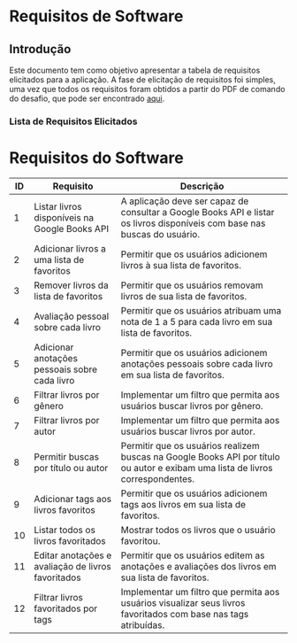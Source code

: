 # Requisitos de Software

## Introdução

Este documento tem como objetivo apresentar a tabela de requisitos elicitados para a aplicação. A fase de elicitação de requisitos foi simples, uma vez que todos os requisitos foram obtidos a partir do PDF de comando do desafio, que pode ser encontrado [aqui](/../desafio-cblab/docs/Desafio_DevFront_2024.pdf).


### Lista de Requisitos Elicitados

# Requisitos do Software

| **ID** | **Requisito** | **Descrição** |
|--------|---------------|---------------|
| 1      | Listar livros disponíveis na Google Books API | A aplicação deve ser capaz de consultar a Google Books API e listar os livros disponíveis com base nas buscas do usuário. |
| 2      | Adicionar livros a uma lista de favoritos | Permitir que os usuários adicionem livros à sua lista de favoritos. |
| 3      | Remover livros da lista de favoritos | Permitir que os usuários removam livros de sua lista de favoritos. |
| 4      | Avaliação pessoal sobre cada livro | Permitir que os usuários atribuam uma nota de 1 a 5 para cada livro em sua lista de favoritos. |
| 5      | Adicionar anotações pessoais sobre cada livro | Permitir que os usuários adicionem anotações pessoais sobre cada livro em sua lista de favoritos. |
| 6      | Filtrar livros por gênero | Implementar um filtro que permita aos usuários buscar livros por gênero. |
| 7      | Filtrar livros por autor | Implementar um filtro que permita aos usuários buscar livros por autor. |
| 8      | Permitir buscas por título ou autor | Permitir que os usuários realizem buscas na Google Books API por título ou autor e exibam uma lista de livros correspondentes. |
| 9      | Adicionar tags aos livros favoritos | Permitir que os usuários adicionem tags aos livros em sua lista de favoritos. |
| 10     | Listar todos os livros favoritados | Mostrar todos os livros que o usuário favoritou. |
| 11     | Editar anotações e avaliação de livros favoritados | Permitir que os usuários editem as anotações e avaliações dos livros em sua lista de favoritos. |
| 12     | Filtrar livros favoritados por tags | Implementar um filtro que permita aos usuários visualizar seus livros favoritados com base nas tags atribuídas. |

